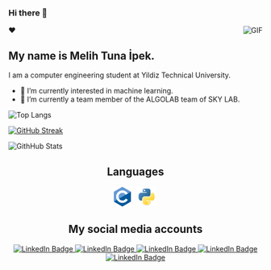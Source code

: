 ### Hi there 👋
 ❤️  <img align="right" alt="GIF" src="https://cdn.discordapp.com/attachments/906268037831860324/1038124460731027516/aa.gif" height="250" /> 
## My name is Melih Tuna İpek.
  I am a computer engineering student at Yildiz Technical University.
- 🌱 I’m currently interested in machine learning.
- 🔭 I’m currently a team member of the ALGOLAB team of SKY LAB.


  
![Top Langs](https://github-readme-stats.vercel.app/api/top-langs/?username=MulahTeni&theme=radical)

[![GitHub Streak](http://github-readme-streak-stats.herokuapp.com?user=MulahTeni&theme=tokyonight&background=)](https://git.io/streak-stats)

![GithHub Stats](https://github-readme-stats.vercel.app/api?username=MulahTeni&theme=radical)

<div align="center">
  <h2>Languages</h2>
   <img src="https://raw.githubusercontent.com/devicons/devicon/1119b9f84c0290e0f0b38982099a2bd027a48bf1/icons/c/c-original.svg" title="C" alt="C" width="40" height="40"/>&nbsp;
    <img src="https://raw.githubusercontent.com/devicons/devicon/1119b9f84c0290e0f0b38982099a2bd027a48bf1/icons/python/python-original.svg" title="PYTHON" alt="PYTHON" width="40" height="40"/>&nbsp;
  </div>

<div align="center" id="badges">
  <h2>My social media accounts</h2>
  <a href="https://www.linkedin.com/in/zehra-beng%C3%BC-em%C3%BCl-2b9b871b3/">
     <img height="40" src="https://upload.wikimedia.org/wikipedia/commons/thumb/f/f8/LinkedIn_icon_circle.svg/2048px-LinkedIn_icon_circle.svg.png" alt="LinkedIn Badge"/>
  </a>
  <a href="https://www.instagram.com/zehraemul/?hl=tr">
    <img  height="40" src="https://upload.wikimedia.org/wikipedia/commons/thumb/9/95/Instagram_logo_2022.svg/2048px-Instagram_logo_2022.svg.png" alt="LinkedIn Badge"/>
  </a>
   <a href="https://steamcommunity.com/profiles/76561198995055725/">
    <img  height="40" src="https://upload.wikimedia.org/wikipedia/commons/c/c1/Steam_Logo.png"  alt="LinkedIn Badge"/>
  </a>
  <a href="https://open.spotify.com/user/zehra.emul?si=a30284176886496f">
    <img  height="40" src="https://upload.wikimedia.org/wikipedia/commons/thumb/1/19/Spotify_logo_without_text.svg/1024px-Spotify_logo_without_text.svg.png"  alt="LinkedIn Badge"/>
    
  </a>
  
   <a href="https://www.youtube.com/channel/UCN4qpyDAUPmeI94eGB_FFTw">
    <img  height="35" src="https://upload.wikimedia.org/wikipedia/commons/thumb/0/09/YouTube_full-color_icon_%282017%29.svg/2560px-YouTube_full-color_icon_%282017%29.svg.png"  alt="LinkedIn Badge"/>
    
  </a>
  
</div>
